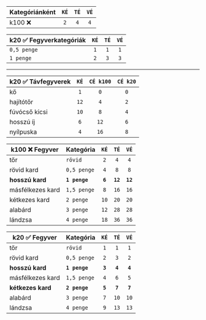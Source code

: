 
| **Kategóriánként** | `KÉ` | `TÉ` | `VÉ` |
| ------------------ | :--: | :--: | :--: |
| k100 ❌             | `2`  | `4`  | `4`  |

| k20 ✅ **Fegyverkategóriák** | `KÉ` | `TÉ` | `VÉ` |
| --------------------------- | :--: | :--: | :--: |
| `0,5 penge`                 | `1`  | `1`  | `1`  |
| `1 penge`                   | `2`  | `3`  | `3`  |

---

| k20 ✅ Távfegyverek | `KÉ` | `CÉ k100` | `CÉ k20` |
| ------------------ | :--: | :-------: | :------: |
| kő                 | `1`  |    `0`    |   `0`    |
| hajítótőr          | `12` |    `4`    |   `2`    |
| fúvócső kicsi      | `10` |    `8`    |   `4`    |
| hosszú íj          | `6`  |   `12`    |   `6`    |
| nyílpuska          | `4`  |   `16`    |   `8`    |

| k100 ❌ Fegyver   | **Kategória** |  `KÉ`   |   `TÉ`   |   `VÉ`   |
| ---------------- | ------------- | :-----: | :------: | :------: |
| tőr              | `rövid`       |   `2`   |   `4`    |   `4`    |
| rövid kard       | `0,5 penge`   |   `4`   |   `8`    |   `8`    |
| **hosszú kard**  | **`1 penge`** | **`6`** | **`12`** | **`12`** |
| másfélkezes kard | `1,5 penge`   |   `8`   |   `16`   |   `16`   |
| kétkezes kard    | `2 penge`     |  `10`   |   `20`   |   `20`   |
| alabárd          | `3 penge`     |  `12`   |   `28`   |   `28`   |
| lándzsa          | `4 penge`     |  `18`   |   `36`   |   `36`   |

| k20 ✅ Fegyver     | **Kategória** |  `KÉ`   |  `TÉ`   |  `VÉ`   |
| ----------------- | ------------- | :-----: | :-----: | :-----: |
| tőr               | `rövid`       |   `1`   |   `1`   |   `1`   |
| rövid kard        | `0,5 penge`   |   `2`   |   `3`   |   `2`   |
| **hosszú kard**   | **`1 penge`** | **`3`** | **`4`** | **`4`** |
| másfélkezes kard  | `1,5 penge`   |   `4`   |   `6`   |   `5`   |
| **kétkezes kard** | **`2 penge`** | **`5`** | **`7`** | **`7`** |
| alabárd           | `3 penge`     |   `7`   |  `10`   |  `10`   |
| lándzsa           | `4 penge`     |   `9`   |  `13`   |  `13`   |




